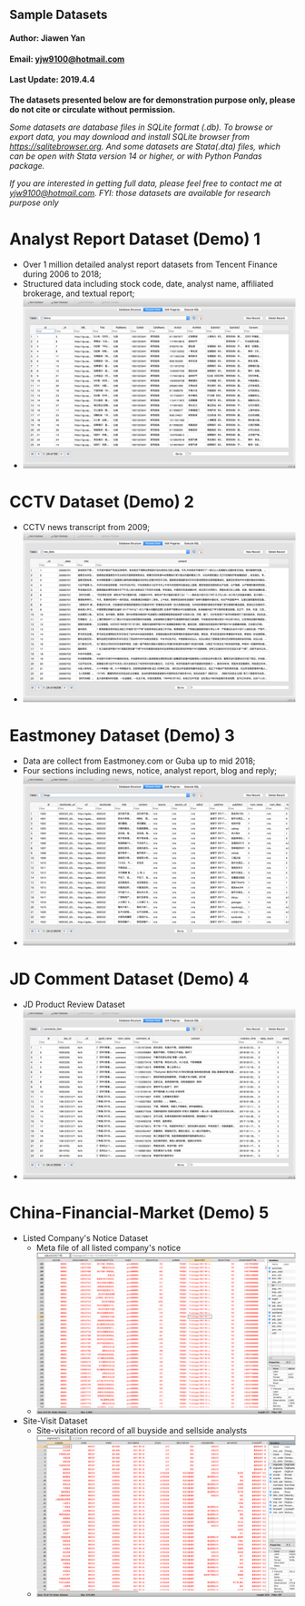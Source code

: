 ## Sample Datasets

#### Author: Jiawen Yan
#### Email: yjw9100@hotmail.com
#### Last Update: 2019.4.4


**The datasets presented below are for demonstration purpose only, please do not cite or circulate without permission.**

*Some datasets are database files in SQLite format (.db). To browse or export data, you may download and install SQLite browser from https://sqlitebrowser.org. And some datasets are Stata(.dta) files, which can be open with Stata version 14 or higher, or with Python Pandas package.*

*If you are interested in getting full data, please feel free to contact me at yjw9100@hotmail.com. FYI: those datasets are available for research purpose only*


Analyst Report Dataset (Demo) 1
===

* Over 1 million detailed analyst report datasets from Tencent Finance during 2006 to 2018;
* Structured data including stock code, date, analyst name, affiliated brokerage, and textual report;
* ![Sample Data](AnalystReport/screenshot.png)


CCTV Dataset (Demo) 2
===
* CCTV news transcript from 2009;
* ![Sample Data](CCTV/screenshot.png)


Eastmoney Dataset (Demo) 3
=== 

* Data are collect from Eastmoney.com or Guba up to mid 2018;
* Four sections including news, notice, analyst report, blog and reply;
* ![Sample Data](Eastmoney/screenshot.png)


JD Comment Dataset (Demo) 4
===

* JD Product Review Dataset
* ![Sample Data](JD/screenshot.png)


China-Financial-Market (Demo) 5
===

* Listed Company's Notice Dataset
	* Meta file of all listed company's notice
	* ![Sample Data](China-Financial-Market/Notice/screenshot.png)
* Site-Visit Dataset
	* Site-visitation record of all buyside and sellside analysts
	* ![Sample Data](China-Financial-Market/Site-Visit/screenshot.png)










